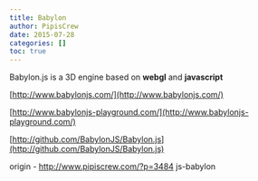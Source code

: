 ```yaml
---
title: Babylon
author: PipisCrew
date: 2015-07-28
categories: []
toc: true
---
```


Babylon.js is a 3D engine based on **webgl** and **javascript**

[http://www.babylonjs.com/](http://www.babylonjs.com/)

[http://www.babylonjs-playground.com/](http://www.babylonjs-playground.com/)

[http://github.com/BabylonJS/Babylon.js](http://github.com/BabylonJS/Babylon.js)

origin - http://www.pipiscrew.com/?p=3484 js-babylon